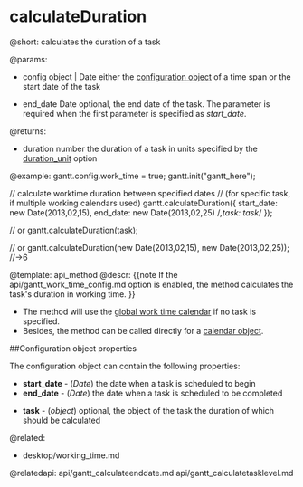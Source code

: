 calculateDuration
=============

@short:
    calculates the duration of a task 

@params:
- config 	object | Date		either the <a href="#configurationobjectproperties">configuration object</a> of a time span or the start date of the task
* end_date    Date    optional, the end date of the task. The parameter is required when the first parameter is specified as  <i>start_date</i>.

@returns:
- duration		number		the duration of a task in units specified by the <a href="api/gantt_duration_unit_config.md">duration_unit</a> option


@example:
gantt.config.work_time = true;
gantt.init("gantt_here");

// calculate worktime duration between specified dates 
// (for specific task, if multiple working calendars used)
gantt.calculateDuration({
	start_date: new Date(2013,02,15), 
    end_date: new Date(2013,02,25)
    /*,task: task*/
});

// or 
gantt.calculateDuration(task);

// or 
gantt.calculateDuration(new Date(2013,02,15), new Date(2013,02,25)); //->6

@template:	api_method
@descr:
{{note
If the api/gantt_work_time_config.md option is enabled, the method calculates the task's duration in working time. 
}}


- The method will use the [global work time calendar](desktop/working_time.md#getcalendars) if no task is specified. <br>
- Besides, the method can be called directly for a [calendar object](api/gantt_calendar_other.md).

##Configuration object properties

The configuration object can contain the following properties:

- **start_date** - (*Date*) the date when a task is scheduled to begin
- **end_date** - (*Date*) the date when a task is scheduled to be completed
* **task** - (*object*)	optional, the object of the task the duration of which should be calculated


@related:
- desktop/working_time.md


@relatedapi:
api/gantt_calculateenddate.md
api/gantt_calculatetasklevel.md